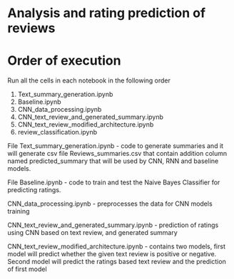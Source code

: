 # Analysis and rating prediction of reviews 

# Order of execution
Run all the cells in each notebook in the following order
1. Text_summary_generation.ipynb
2. Baseline.ipynb
3. CNN_data_processing.ipynb
4. CNN_text_review_and_generated_summary.ipynb 
5. CNN_text_review_modified_architecture.ipynb
6. review_classification.ipynb

File Text_summary_generation.ipynb - code to generate summaries and it will generate csv file Reviews_summaries.csv that contain addition column named predicted_summary that will be used by CNN, RNN and baseline models.

File Baseline.ipynb - code to train and test the Naive Bayes Classifier for predicting ratings.

CNN_data_processing.ipynb - preprocesses the data for CNN models training

CNN_text_review_and_generated_summary.ipynb - prediction of ratings using CNN based on text review, and generated summary

CNN_text_review_modified_architecture.ipynb - contains two models, first model will predict whether the given text review is positive or negative. Second model will predict the ratings based text review and the prediction of first model
